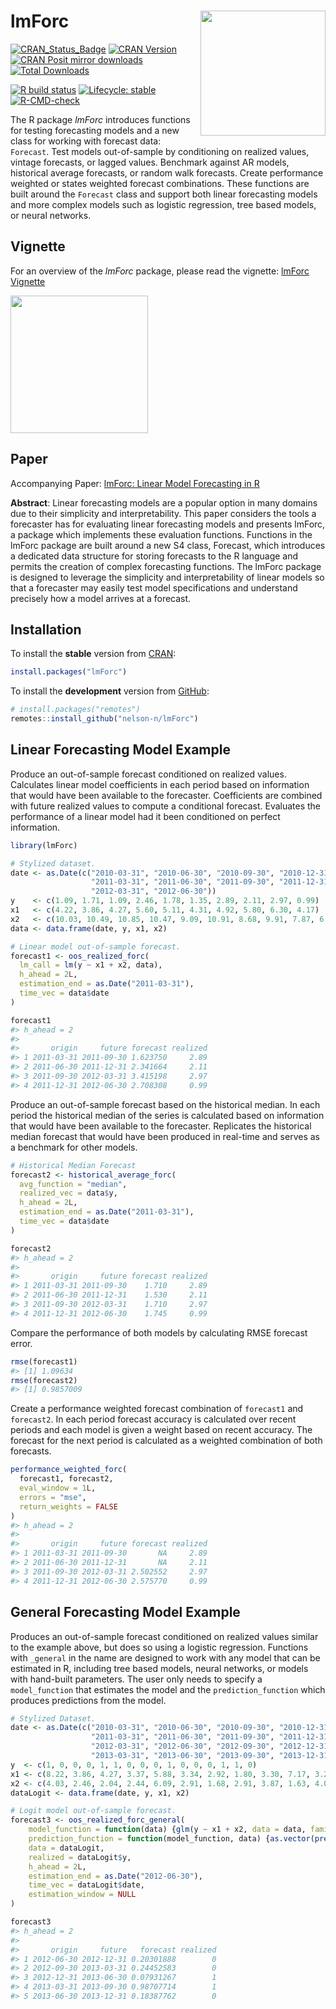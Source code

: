 
<!-- README.md is generated from README.Rmd. Please edit that file -->

# lmForc <a href='https://github.com/nelson-n/lmForc/blob/main/vignettes/logo/lmForc_hexSticker.png'><img src='/Users/nelsonrayl/Desktop/init/lmForc/lmForc/vignettes/logo/lmForc_hexSticker.png' align="right" height="200" /></a>

<!-- badges: start -->

[![CRAN_Status_Badge](http://www.r-pkg.org/badges/version/lmForc?color=brightgreen)](https://cran.r-project.org/package=lmForc)
[![CRAN Version](https://www.r-pkg.org/badges/version/lmForc)](https://www.r-pkg.org/pkg/lmForc)
[![CRAN Posit mirror downloads](https://cranlogs.r-pkg.org/badges/lmForc)](https://www.r-pkg.org/pkg/lmForc)
[![Total Downloads](http://cranlogs.r-pkg.org/badges/grand-total/lmForc?color=blue)](https://cran.r-project.org/package=lmForc)

[![R build status](https://github.com/nelson-n/lmForc/workflows/R-CMD-check/badge.svg)](https://github.com/nelson-n/lmForc/actions)
[![Lifecycle: stable](https://img.shields.io/badge/lifecycle-stable-success.svg)](https://lifecycle.r-lib.org/articles/stages.html)
[![R-CMD-check](https://github.com/nelson-n/lmForc/workflows/R-CMD-check/badge.svg)](https://github.com/nelson-n/lmForc/actions)
<!-- badges: end -->






<!-- [![Monthly Downloads](http://cranlogs.r-pkg.org/badges/lmForc?color=blue)](https://cran.r-project.org/package=lmForc) -->

The R package *lmForc* introduces functions for testing forecasting
models and a new class for working with forecast data: `Forecast`. Test
models out-of-sample by conditioning on realized values, vintage
forecasts, or lagged values. Benchmark against AR models, historical
average forecasts, or random walk forecasts. Create performance weighted
or states weighted forecast combinations. These functions are built
around the `Forecast` class and support both linear forecasting models
and more complex models such as logistic regression, tree based models,
or neural networks.

## Vignette

For an overview of the *lmForc* package, please read the vignette:
[lmForc
Vignette](https://cran.r-project.org/web/packages/lmForc/vignettes/lmForc.html)

<a href='https://cran.r-project.org/web/packages/lmForc/vignettes/lmForc.html'><img src='/Users/nelsonrayl/Desktop/init/lmForc/lmForc/vignettes/vignette_demo.png' align="center" height="220" /></a>

## Paper

Accompanying Paper: [lmForc: Linear Model Forecasting in
R](https://papers.ssrn.com/sol3/papers.cfm?abstract_id=4130453)

**Abstract**: Linear forecasting models are a popular option in many
domains due to their simplicity and interpretability. This paper
considers the tools a forecaster has for evaluating linear forecasting
models and presents lmForc, a package which implements these evaluation
functions. Functions in the lmForc package are built around a new S4
class, Forecast, which introduces a dedicated data structure for storing
forecasts to the R language and permits the creation of complex
forecasting functions. The lmForc package is designed to leverage the
simplicity and interpretability of linear models so that a forecaster
may easily test model specifications and understand precisely how a
model arrives at a forecast.

## Installation

To install the **stable** version from
[CRAN](https://cran.r-project.org/package=lmForc):

``` r
install.packages("lmForc")
```

To install the **development** version from
[GitHub](https://github.com/nelson-n/lmForc):

``` r
# install.packages("remotes")
remotes::install_github("nelson-n/lmForc")
```

## Linear Forecasting Model Example

Produce an out-of-sample forecast conditioned on realized values.
Calculates linear model coefficients in each period based on information
that would have been available to the forecaster. Coefficients are
combined with future realized values to compute a conditional forecast.
Evaluates the performance of a linear model had it been conditioned on
perfect information.

``` r
library(lmForc)

# Stylized dataset.
date <- as.Date(c("2010-03-31", "2010-06-30", "2010-09-30", "2010-12-31",
                  "2011-03-31", "2011-06-30", "2011-09-30", "2011-12-31", 
                  "2012-03-31", "2012-06-30"))
y    <- c(1.09, 1.71, 1.09, 2.46, 1.78, 1.35, 2.89, 2.11, 2.97, 0.99)
x1   <- c(4.22, 3.86, 4.27, 5.60, 5.11, 4.31, 4.92, 5.80, 6.30, 4.17)
x2   <- c(10.03, 10.49, 10.85, 10.47, 9.09, 10.91, 8.68, 9.91, 7.87, 6.63)
data <- data.frame(date, y, x1, x2)

# Linear model out-of-sample forecast.
forecast1 <- oos_realized_forc(
  lm_call = lm(y ~ x1 + x2, data),
  h_ahead = 2L,
  estimation_end = as.Date("2011-03-31"),
  time_vec = data$date
)

forecast1
#> h_ahead = 2 
#> 
#>       origin     future forecast realized
#> 1 2011-03-31 2011-09-30 1.623750     2.89
#> 2 2011-06-30 2011-12-31 2.341664     2.11
#> 3 2011-09-30 2012-03-31 3.415198     2.97
#> 4 2011-12-31 2012-06-30 2.708308     0.99
```

Produce an out-of-sample forecast based on the historical median. In
each period the historical median of the series is calculated based on
information that would have been available to the forecaster. Replicates
the historical median forecast that would have been produced in
real-time and serves as a benchmark for other models.

``` r
# Historical Median Forecast
forecast2 <- historical_average_forc(
  avg_function = "median",
  realized_vec = data$y,
  h_ahead = 2L,
  estimation_end = as.Date("2011-03-31"),
  time_vec = data$date
)

forecast2
#> h_ahead = 2 
#> 
#>       origin     future forecast realized
#> 1 2011-03-31 2011-09-30    1.710     2.89
#> 2 2011-06-30 2011-12-31    1.530     2.11
#> 3 2011-09-30 2012-03-31    1.710     2.97
#> 4 2011-12-31 2012-06-30    1.745     0.99
```

Compare the performance of both models by calculating RMSE forecast
error.

``` r
rmse(forecast1)
#> [1] 1.09634
rmse(forecast2)
#> [1] 0.9857009
```

Create a performance weighted forecast combination of `forecast1` and
`forecast2`. In each period forecast accuracy is calculated over recent
periods and each model is given a weight based on recent accuracy. The
forecast for the next period is calculated as a weighted combination of
both forecasts.

``` r
performance_weighted_forc(
  forecast1, forecast2,
  eval_window = 1L,
  errors = "mse",
  return_weights = FALSE
)
#> h_ahead = 2 
#> 
#>       origin     future forecast realized
#> 1 2011-03-31 2011-09-30       NA     2.89
#> 2 2011-06-30 2011-12-31       NA     2.11
#> 3 2011-09-30 2012-03-31 2.502552     2.97
#> 4 2011-12-31 2012-06-30 2.575770     0.99
```

## General Forecasting Model Example

Produces an out-of-sample forecast conditioned on realized values
similar to the example above, but does so using a logistic regression.
Functions with `_general` in the name are designed to work with any
model that can be estimated in R, including tree based models, neural
networks, or models with hand-built parameters. The user only needs to
specify a `model_function` that estimates the model and the
`prediction_function` which produces predictions from the model.

``` r
# Stylized Dataset.
date <- as.Date(c("2010-03-31", "2010-06-30", "2010-09-30", "2010-12-31",
                  "2011-03-31", "2011-06-30", "2011-09-30", "2011-12-31", 
                  "2012-03-31", "2012-06-30", "2012-09-30", "2012-12-31",
                  "2013-03-31", "2013-06-30", "2013-09-30", "2013-12-31"))
y  <- c(1, 0, 0, 0, 1, 1, 0, 0, 0, 1, 0, 0, 0, 1, 1, 0)
x1 <- c(8.22, 3.86, 4.27, 3.37, 5.88, 3.34, 2.92, 1.80, 3.30, 7.17, 3.22, 3.86, 4.27, 3.37, 5.88, 3.34)
x2 <- c(4.03, 2.46, 2.04, 2.44, 6.09, 2.91, 1.68, 2.91, 3.87, 1.63, 4.03, 2.46, 2.04, 2.44, 6.09, 2.91)
dataLogit <- data.frame(date, y, x1, x2)

# Logit model out-of-sample forecast.
forecast3 <- oos_realized_forc_general(
    model_function = function(data) {glm(y ~ x1 + x2, data = data, family = binomial)},
    prediction_function = function(model_function, data) {as.vector(predict(model_function, data, type = "response"))}, 
    data = dataLogit,
    realized = dataLogit$y,
    h_ahead = 2L,
    estimation_end = as.Date("2012-06-30"),
    time_vec = dataLogit$date,
    estimation_window = NULL
)

forecast3
#> h_ahead = 2 
#> 
#>       origin     future   forecast realized
#> 1 2012-06-30 2012-12-31 0.20301888        0
#> 2 2012-09-30 2013-03-31 0.24452583        0
#> 3 2012-12-31 2013-06-30 0.07931267        1
#> 4 2013-03-31 2013-09-30 0.98707714        1
#> 5 2013-06-30 2013-12-31 0.18387762        0
```
